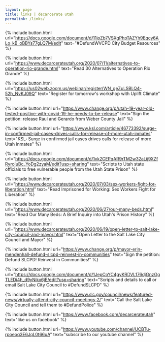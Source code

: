 ```yaml
---
layout: page
title: links | decarcerate utah
permalink: /links/
---
```


<div class="links">

{% include button.html
  url="https://docs.google.com/document/d/11joZb7VSXgPhpTAZYh9Eqcy6ALo_kB_oBBYs77gLQ7M/edit"
  text="#DefundWVCPD City Budget Resources"
%} 

{% include button.html
  url="https://www.decarcerateutah.org/2020/07/11/alternatives-to-operation-rio-grande.html"
  text="Read 30 Alternatives to Operation Rio Grande"
%} 

{% include button.html
  url="https://us02web.zoom.us/webinar/register/WN_geZuLSBLQ4-52h_NvKJ09Q"
  text="Register for tomorrow's workshop with Uplift Climate"
%} 

{% include button.html
  url="https://www.change.org/p/utah-19-year-old-tested-positive-with-covid-19-he-needs-to-be-release"
  text="Sign the petition: release Raul and Gerardo from Weber County Jail"
%} 

{% include button.html
  url="https://www.ksl.com/article/46773392/surge-in-confirmed-jail-cases-drives-calls-for-release-of-more-utah-inmates"
  text="KSL: Surge in confirmed jail cases drives calls for release of more Utah inmates"
%} 

{% include button.html
  url="https://docs.google.com/document/d/1vk2CEPqAR9rTM2w32aLij9XZfRyroIuBc_YoDg2zyaM/edit?usp=sharing"
  text="Scripts to Utah state officials to free vulnerable people from the Utah State Prison"
%} 

{% include button.html
  url="https://www.decarcerateutah.org/2020/07/03/sex-workers-fight-for-liberation.html"
  text="Read Imprisoned for Working: Sex Workers Fight for Liberation"
%}

{% include button.html
  url="https://www.decarcerateutah.org/2020/06/27/our-many-beds.html"
  text="Read Our Many Beds: A Brief Inquiry into Utah's Prison History"
%}

{% include button.html
  url="https://www.decarcerateutah.org/2020/06/19/open-letter-to-salt-lake-city-council-and-mayor.html"
  text="Open Letter to the Salt Lake City Council and Mayor"
%}

{% include button.html
  url="https://www.change.org/p/mayor-erin-mendenhall-defund-slcpd-reinvest-in-communities"
  text="Sign the petition: Defund SLCPD! Reinvest in Communities!"
%}

{% include button.html
  url="https://docs.google.com/document/d/1JepCoYC4gyKRDVL176djGnzGgTLEDi4h_d9yNikx6jE/edit?usp=sharing"
  text="Scripts and details to call or email Salt Lake City Council to #DefundSLCPD"
%}

{% include button.html
  url="https://www.slc.gov/council/news/featured-news/virtually-attend-city-council-meetings-2/"
  text="Call the Salt Lake City Council and tell them to #DefundPolice"
%}

{% include button.html
  url="https://www.facebook.com/decarcerateutah"
  text="like us on facebook"
%}

{% include button.html
  url="https://www.youtube.com/channel/UCBTu-rpoeoq3E6JqL0t66uA"
  text="subscribe to our youtube channel"
%}

</div>
